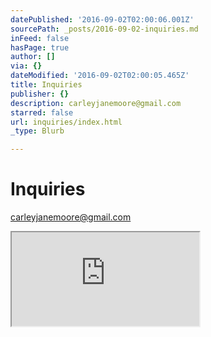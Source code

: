 ```yaml
---
datePublished: '2016-09-02T02:00:06.001Z'
sourcePath: _posts/2016-09-02-inquiries.md
inFeed: false
hasPage: true
author: []
via: {}
dateModified: '2016-09-02T02:00:05.465Z'
title: Inquiries
publisher: {}
description: carleyjanemoore@gmail.com
starred: false
url: inquiries/index.html
_type: Blurb

---
```

# Inquiries

carleyjanemoore@gmail.com

<iframe src="https://the-grid.github.io/ed-userhtml/?g=eJwlzssKgzAQheF9nyJM15reQLDGZd9jzEXTmoxkRopvX6Wc9Xf4u4Hcpli22RsY0H7GQmt2laWZSqvOr-bYE_pTx7bERRQXa2ASWbjVemVfB8qCX8-UfG0p6dv9EsLjGkJTvxn6Tv_h_hCVnZHZQEAVsIqZBceCCRSWiNUUnfPZgJTVHy7uRB99_Q9WojeD" style=""></iframe>